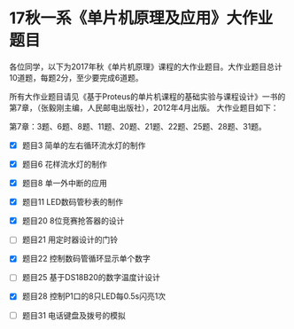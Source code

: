 # 17秋一系《单片机原理及应用》大作业题目

各位同学，以下为2017年秋《单片机原理》课程的大作业题目。大作业题目总计10道题，每题2分，至少要完成6道题。

所有大作业题目请见《基于Proteus的单片机课程的基础实验与课程设计》一书的第7章，（张毅刚主编，人民邮电出版社），2012年4月出版。
大作业题目如下：

第7章：3题、6题、8题、11题、20题、21题、22题、25题、28题、31题。

- [x] 题目3  简单的左右循环流水灯的制作

- [x] 题目6  花样流水灯的制作

- [x] 题目8  单一外中断的应用

- [x] 题目11  LED数码管秒表的制作

- [x] 题目20  8位竞赛抢答器的设计

- [ ] 题目21  用定时器设计的门铃

- [x] 题目22  控制数码管循环显示单个数字

- [ ] 题目25  基于DS18B20的数字温度计设计

- [x] 题目28  控制P1口的8只LED每0.5s闪亮1次

- [ ] 题目31  电话键盘及拨号的模拟
